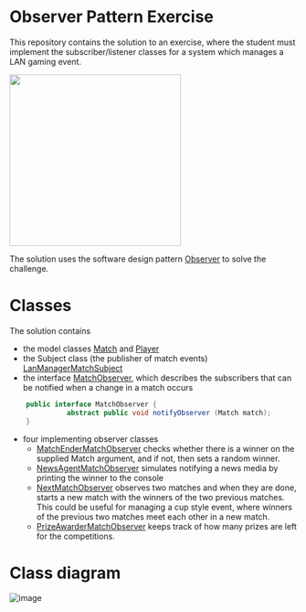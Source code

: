 # Observer Pattern Exercise
This repository contains the solution to an exercise, where the student must implement the subscriber/listener classes for a system which manages a LAN gaming event.

<img src="https://github.com/UCN-programming-2-JFK/ObserverPatternExercise/assets/3811290/fc1992ca-72e6-4992-863b-e9d1408a813e" width="300"/>


The solution uses the software design pattern [Observer](https://en.wikipedia.org/wiki/Observer_pattern) to solve the challenge. 

# Classes
The solution contains 
- the model classes [Match](https://github.com/UCN-programming-2-JFK/ObserverPatternExercise/blob/master/src/lanmanager/model/Match.java) and [Player](https://github.com/UCN-programming-2-JFK/ObserverPatternExercise/blob/master/src/lanmanager/model/Player.java)
- the Subject class (the publisher of match events) [LanManagerMatchSubject](https://github.com/UCN-programming-2-JFK/ObserverPatternExercise/blob/master/src/lanmanager/LanManagerMatchSubject.java)
- the interface [MatchObserver](https://github.com/UCN-programming-2-JFK/ObserverPatternExercise/blob/master/src/lanmanager/interfaces/MatchObserver.java), which describes the subscribers that can be notified when a change in a match occurs 
```java
    public interface MatchObserver {
	          abstract public void notifyObserver (Match match);
    }
```
- four implementing observer classes
  - [MatchEnderMatchObserver](https://github.com/UCN-programming-2-JFK/ObserverPatternExercise/blob/master/src/lanmanager/observers/MatchEnderMatchObserver.java) checks whether there is a winner on the supplied Match argument, and if not, then sets a random winner.
  - [NewsAgentMatchObserver](https://github.com/UCN-programming-2-JFK/ObserverPatternExercise/blob/master/src/lanmanager/observers/NewsAgentMatchObserver.java) simulates notifying a news media by printing the winner to the console
  - [NextMatchObserver](https://github.com/UCN-programming-2-JFK/ObserverPatternExercise/blob/master/src/lanmanager/observers/NextMatchObserver.java) observes two matches and when they are done, starts a new match with the winners of the two previous matches. This could be useful for managing a cup style event, where winners of the previous two matches meet each other in a new match.
  - [PrizeAwarderMatchObserver](https://github.com/UCN-programming-2-JFK/ObserverPatternExercise/blob/master/src/lanmanager/observers/PrizeAwarderMatchObserver.java) keeps track of how many prizes are left for the competitions.
  
# Class diagram
![image](https://github.com/UCN-programming-2-JFK/ObserverPatternExercise/assets/3811290/b5db7b3e-9cf9-4ebe-83b1-ce97de11171a)
